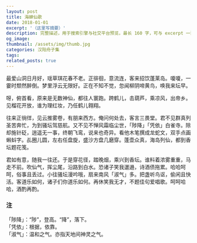 ```yaml
---
layout: post
title: 海蝉仙歌
date: 2018-01-01
excerpt: '（这里写摘要）'
description: 完整描述，用于搜索引擎与社交平台预览，最长 160 字，可与 excerpt 一致
og_image: 
thumbnail: /assets/img/thumb.jpg
categories: 汉阳舟子集
tags: 
related_posts: true
---
```


最爱山洞日月好，瑶草琪花春不老。正徘徊，意流连，客来招饮蓬莱岛。嗄嗄，一霎时颓然醉倒。梦里浮云无限好。正在不知不觉，忽闻柳阴啼黄鸟，唤我来坛早。

呀，俯首看，原来是无数神仙，都往人寰跑。跨鹤儿，击葫芦，乘凉风，出帝乡。见榴花开放，谁为理红妆，乃任鹤儿翱翔。

往来正徜徉，见云推雾卷，有朋来西方。俺问何处去，客言三畏堂。君不见群真列圣苦奔忙，为到骚坛驾慈航。又不见不惮风霜临尘世，「陟降」「凭依」白雀寺。除却施针砭，逍遥无一事，终朝飞鸾，说来也奇异。看他木笔撰成龙蛇文，双手点画蝌蚪字。乩圈儿圆，左右任盘旋，盛沙方盘几磨穿。蓬壶众真，海岛列仙，都到香坛题花笺。

君如有意，随我一往还。于是穿花径，踏晚烟，乘兴到香坛。谁料着浓雾重重，马走不前。吹仙气，挥尘尾，沿路到白水。恐诸子笑我邋遢，诗酒债拖累。哈哈呵呵，俗事且丢过。小往骚坛漫吟哦，扇来南风「淑气」多。把盏听鸟讴，偷闲且快活。客道乐如何，诸子们你道乐如何。再休笑我无才，不题佳句爱唱歌。呵呵哈哈，酒酌再酌。

### 注

「陟降」：“陟”，登高。“降”，落下。  
「凭依」：根据，依靠。  
「淑气」：温和之气。亦指天地间神灵之气。